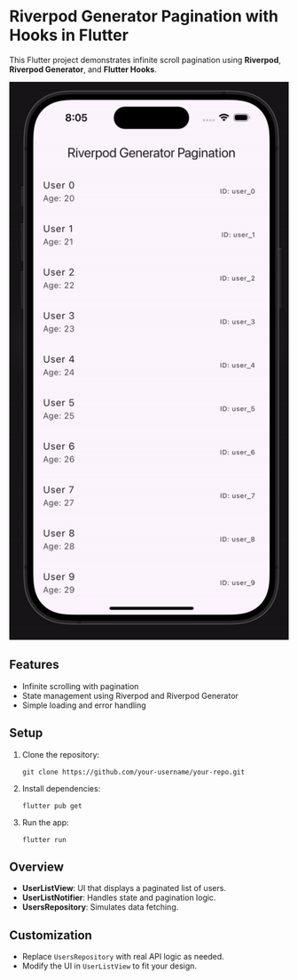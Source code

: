 <!DOCTYPE html>
<html lang="en">
<head>
  <meta charset="UTF-8">
  <meta name="viewport" content="width=device-width, initial-scale=1.0">
  <title>Riverpod Generator Pagination Example</title>
</head>
<body>

  <h1>Riverpod Generator Pagination with Hooks in Flutter</h1>
  
  <p>This Flutter project demonstrates infinite scroll pagination using <strong>Riverpod</strong>, <strong>Riverpod Generator</strong>, and <strong>Flutter Hooks</strong>.</p>
  <div class="image-container">
  <img src="output/riverpod_generator.gif" alt="Riverpod Generator Pagination Demo">
</div>

  <h2>Features</h2>
  <ul>
    <li>Infinite scrolling with pagination</li>
    <li>State management using Riverpod and Riverpod Generator</li>
    <li>Simple loading and error handling</li>
  </ul>

  <h2>Setup</h2>
  <ol>
    <li>Clone the repository:
      <pre><code>git clone https://github.com/your-username/your-repo.git</code></pre>
    </li>
    <li>Install dependencies:
      <pre><code>flutter pub get</code></pre>
    </li>
    <li>Run the app:
      <pre><code>flutter run</code></pre>
    </li>
  </ol>

  <h2>Overview</h2>
  <ul>
    <li><strong>UserListView</strong>: UI that displays a paginated list of users.</li>
    <li><strong>UserListNotifier</strong>: Handles state and pagination logic.</li>
    <li><strong>UsersRepository</strong>: Simulates data fetching.</li>
  </ul>

  <h2>Customization</h2>
  <ul>
    <li>Replace <code>UsersRepository</code> with real API logic as needed.</li>
    <li>Modify the UI in <code>UserListView</code> to fit your design.</li>
  </ul>

</body>
</html>
